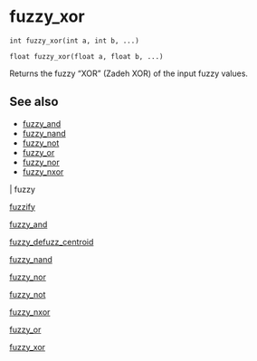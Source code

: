# fuzzy_xor

`int fuzzy_xor(int a, int b, ...)`

`float fuzzy_xor(float a, float b, ...)`

Returns the fuzzy “XOR” (Zadeh XOR) of the input fuzzy values.

## See also

- [fuzzy_and](fuzzy_and.html)
- [fuzzy_nand](fuzzy_nand.html)
- [fuzzy_not](fuzzy_not.html)
- [fuzzy_or](fuzzy_or.html)
- [fuzzy_nor](fuzzy_nor.html)
- [fuzzy_nxor](fuzzy_nxor.html)

|
fuzzy

[fuzzify](fuzzify.html)

[fuzzy_and](fuzzy_and.html)

[fuzzy_defuzz_centroid](fuzzy_defuzz_centroid.html)

[fuzzy_nand](fuzzy_nand.html)

[fuzzy_nor](fuzzy_nor.html)

[fuzzy_not](fuzzy_not.html)

[fuzzy_nxor](fuzzy_nxor.html)

[fuzzy_or](fuzzy_or.html)

[fuzzy_xor](fuzzy_xor.html)
